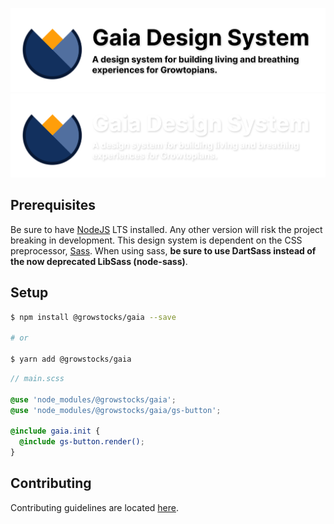 ![Gaia Logo Light Mode](https://raw.githubusercontent.com/GrowStocks/gaia/main/media/gds-logo-light.svg?sanitize=true#gh-light-mode-only)
![Gaia Logo Dark Mode](https://raw.githubusercontent.com/GrowStocks/gaia/main/media/gds-logo-dark.svg?sanitize=true#gh-dark-mode-only)

## Prerequisites
Be sure to have [NodeJS](https://nodejs.org) LTS installed. Any other version will risk the project breaking in
development.
This design system is dependent on the CSS preprocessor, [Sass](https://sass-lang.com). When using sass, **be sure to
use DartSass instead of the now deprecated LibSass (node-sass)**.

## Setup
```sh
$ npm install @growstocks/gaia --save

# or

$ yarn add @growstocks/gaia
```
```scss
// main.scss

@use 'node_modules/@growstocks/gaia';
@use 'node_modules/@growstocks/gaia/gs-button';

@include gaia.init {
  @include gs-button.render();
}
```
## Contributing
Contributing guidelines are located [here](https://github.com/GrowStocks/gaia/tree/main/.github/CONTRIBUTING.md).